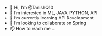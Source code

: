 - 👋 Hi, I’m @TanishQ10
- 👀 I’m interested in ML, JAVA, PYTHON, API
- 🌱 I’m currently learning API Development
- 💞️ I’m looking to collaborate on Spring
- 📫 How to reach me ...

<!---
TanishQ10/TanishQ10 is a ✨ special ✨ repository because its `README.md` (this file) appears on your GitHub profile.
You can click the Preview link to take a look at your changes.
--->
